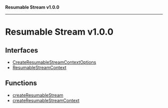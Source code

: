 **Resumable Stream v1.0.0**

***

# Resumable Stream v1.0.0

## Interfaces

- [CreateResumableStreamContextOptions](interfaces/CreateResumableStreamContextOptions.md)
- [ResumableStreamContext](interfaces/ResumableStreamContext.md)

## Functions

- [createResumableStream](functions/createResumableStream.md)
- [createResumableStreamContext](functions/createResumableStreamContext.md)
